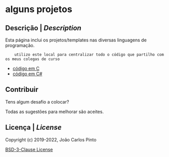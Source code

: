 ﻿# alguns projetos


## Descrição | *Description*

Esta página inclui os projetos/templates nas diversas linguagens de programação.
```
    utilizo este local para centralizar todo o código que partilho com os meus colegas de curso
```


* [código em C](C/)
* [código em C#](C%23/)


## Contribuir

Tens algum desafio a colocar?

Todas as sugestões para melhorar são aceites.


## Licença | *License*
 
Copyright (c) 2019-2022, João Carlos Pinto  
 
[BSD-3-Clause License](../LICENSE)
 